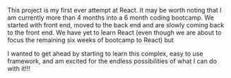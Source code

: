 This project is my first ever attempt at React. It may be worth noting that I am currently more than 4 months into a 6 month coding bootcamp. We started with front end, moved to the back end and are slowly coming back to the front end. We have yet to learn React (even though we are about to focus the remaining six weeks of bootcamp to React) but 

I wanted to get ahead by starting to learn this complex, easy to use framework, and am excited for the endless possibilities of what I can do with it!!!